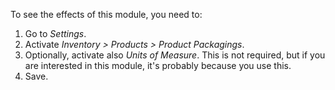 To see the effects of this module, you need to:

1. Go to *Settings*.
2. Activate *Inventory > Products > Product Packagings*.
3. Optionally, activate also *Units of Measure*. This is not required, but if
   you are interested in this module, it's probably because you use this.
4. Save.
